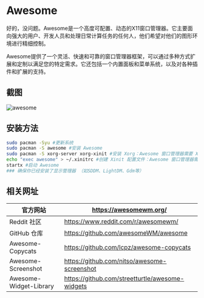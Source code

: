 # Awesome

好的，没问题。Awesome是一个高度可配置、动态的X11窗口管理器。它主要面向强大的用户、开发人员和处理日常计算任务的任何人，他们希望对他们的图形环境进行精细控制。

Awesome提供了一个灵活、快速和可靠的窗口管理器框架，可以通过多种方式扩展和定制以满足您的特定需求。它还包括一个内置面板和菜单系统，以及对各种插件和扩展的支持。

## 截图

![awesome](../img/awesome.png)

## 安装方法

```bash
sudo pacman -Syu #更新系统
sudo pacman -S awesome #安装 Awesome
sudo pacman -S xorg-server xorg-xinit #安装 Xorg：Awesome 窗口管理器需要 Xorg 作为其显示服务器。
echo "exec awesome" > ~/.xinitrc #创建 Xinit 配置文件：Awesome 窗口管理器需要一个 Xinit 配置文件来启动
startx #启动 Awesome
### 确保你已经安装了显示管理器 （如SDDM、LightDM、Gdm等）
```



## 相关网址

| 官方网站               | https://awesomewm.org/                          |
| ---------------------- | ----------------------------------------------- |
| Reddit 社区            | https://www.reddit.com/r/awesomewm/             |
| GitHub 仓库            | https://github.com/awesomeWM/awesome            |
| Awesome-Copycats       | https://github.com/lcpz/awesome-copycats        |
| Awesome-Screenshot     | https://github.com/nitso/awesome-screenshot     |
| Awesome-Widget-Library | https://github.com/streetturtle/awesome-widgets |

